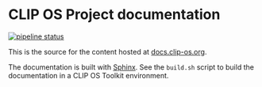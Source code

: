 # CLIP OS Project documentation

[![pipeline status](https://gitlab.com/CLIPOS/docs-src/badges/master/pipeline.svg)](https://gitlab.com/CLIPOS/docs-src/commits/master)

This is the source for the content hosted at
[docs.clip-os.org](https://docs.clip-os.org).

The documentation is built with [Sphinx](https://www.sphinx-doc.org). See the
`build.sh` script to build the documentation in a CLIP OS Toolkit environment.
